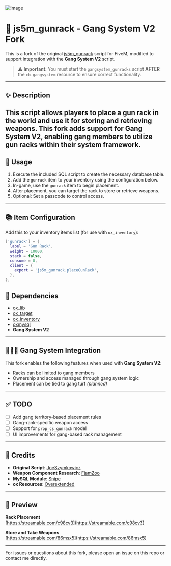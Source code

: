 ![image](https://github.com/JoeSzymkowiczFiveM/js5m_gunrack/assets/70592880/2bf98aaa-6a64-4bad-b905-38d7dad4d09f)
# 🔫 js5m_gunrack - Gang System V2 Fork

This is a fork of the original [js5m_gunrack](https://github.com/JoeSzymkowiczFiveM/js5m_gunrack) script for FiveM, modified to support integration with the **Gang System V2** script.

> ⚠️ **Important:** You must start the `gangsystem_gunracks` script **AFTER** the `cb-gangsystem` resource to ensure correct functionality.

---

## ✨ Description

This script allows players to place a gun rack in the world and use it for storing and retrieving weapons. This fork adds support for **Gang System V2**, enabling gang members to utilize gun racks within their system framework.
---

## 👀 Usage

1. Execute the included SQL script to create the necessary database table.
2. Add the `gunrack` item to your inventory using the configuration below.
3. In-game, use the `gunrack` item to begin placement.
4. After placement, you can target the rack to store or retrieve weapons.
5. Optional: Set a passcode to control access.

---

## 📚 Item Configuration

Add this to your inventory items list (for use with `ox_inventory`):

```lua
['gunrack'] = {
  label = 'Gun Rack',
  weight = 10000,
  stack = false,
  consume = 0,
  client = {
    export = 'js5m_gunrack.placeGunRack',
  },
},
```

## 🔗 Dependencies

- [ox_lib](https://github.com/overextended/ox_lib)
- [ox_target](https://github.com/overextended/ox_target)
- [ox_inventory](https://github.com/overextended/ox_inventory)
- [oxmysql](https://github.com/overextended/oxmysql)
- **Gang System V2**

---

## 🧑‍🤝‍🧑 Gang System Integration

This fork enables the following features when used with **Gang System V2**:

- Racks can be limited to gang members
- Ownership and access managed through gang system logic
- Placement can be tied to gang turf *(planned)*

---

## ✅ TODO

- [ ] Add gang territory-based placement rules
- [ ] Gang-rank-specific weapon access
- [ ] Support for `prop_cs_gunrack` model
- [ ] UI improvements for gang-based rack management

---

## 🙏 Credits

- **Original Script**: [JoeSzymkowicz](https://github.com/JoeSzymkowiczFiveM)
- **Weapon Component Research**: [FjamZoo](https://github.com/FjamZoo)
- **MySQL Module**: [Snipe](https://github.com/pushkart2)
- **ox Resources**: [Overextended](https://github.com/overextended)

---

## 🎥 Preview

**Rack Placement**  
[https://streamable.com/c98cv3](https://streamable.com/c98cv3)

**Store and Take Weapons**  
[https://streamable.com/86msx5](https://streamable.com/86msx5)

---
For issues or questions about this fork, please open an issue on this repo or contact me directly.